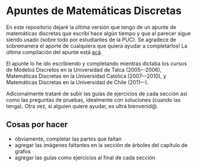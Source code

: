 # Apuntes de Matemáticas Discretas

En este repositorio dejaré la última versión que tengo de un apunte de matemáticas discretas que escribí hace algún tiempo y que al parecer sigue siendo usado (sobre todo por estudiantes de la PUC). Se agradece de sobremanera el aporte de cualquiera que quiera ayudar a completarlos! La última compilación del apunte está [acá](https://github.com/jorgeperezrojas/apuntes_mat_discretas/raw/master/apuntes.pdf).

El apunte lo he ido escribiendo y completando mientras dictaba los cursos de Modelos Discretos en la Universidad de Talca (2005–-2006), Matemáticas Discretas en la Universidad Católica (2007–-2010), y Matemáticas Discretas en la Universidad de Chile (2011–-).

Adicionalmente trataré de subir las guías de ejercicios de cada sección así como las preguntas de pruebas, idealmente con soluciones (cuando las tenga). Otra vez, si alguien quiere ayudar, es ultra bienvenid@.


## Cosas por hacer

- obviamente, completar las partes que faltan
- agregar las imágenes faltantes en la sección de árboles del capítulo de grafos
- agregar las guías como ejercicios al final de cada sección

